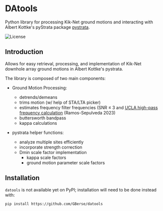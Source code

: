 # DAtools

Python library for processing Kik-Net ground motions and interacting with Albert Kottke's pyStrata package [pystrata](https://github.com/arkottke/pystrata).

![License](https://img.shields.io/badge/license-MIT-blue.svg)

## Introduction

Allows for easy retrieval, processing, and implementation of Kik-Net downhole array ground motions in Albert Kottke's pystrata.

The library is composed of two main components:
-   Ground Motion Processing:
    -   detrends/demeans
    -   trims motion (w/ help of STA/LTA picker)
    -   estimates frequency filter frequencies (SNR ≤ 3 and [UCLA high-pass frequency calculation](https://ascelibrary.org/doi/10.1061/9780784484692.034) (Ramos-Sepulveda 2023)
    -   buttersworth bandpass
    -   kappa calculations

-   pystrata helper functions:
    -   analyze multiple sites efficiently
    -   incorporate strength correction
    -   Dmin scale factor implementation
        - kappa scale factors
        - ground motion parameter scale factors



## Installation
`datools` is not available yet on PyPI; installation will need to be done instead with:
```bash
pip install https://github.com/GBerse/datools